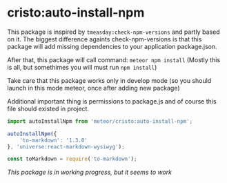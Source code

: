 # cristo:auto-install-npm

This package is inspired by  `tmeasday:check-npm-versions` and partly based on it.
The biggest difference againts check-npm-versions  is that this package will add missing dependencies to your application package.json.

After that, this package will call command: `meteor npm install`
(Mostly this is all, but somethimes you will must run `npm install`)

Take care that this package works only in develop mode (so you should launch in this mode meteor, once after adding new package)

Additional important thing is permissions to package.js and of course this file should existed in project.
```js
import autoInstallNpm from 'meteor/cristo:auto-install-npm';

autoInstallNpm({
    'to-markdown': '1.3.0'
}, 'universe:react-markdown-wysiwyg');

const toMarkdown = require('to-markdown');
```

*This package is in working progress, but it seems to work*